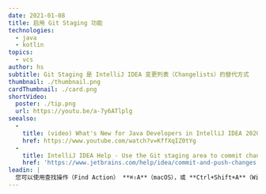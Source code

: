 ```yaml
---
date: 2021-01-08
title: 启用 Git Staging 功能
technologies:
  - java
  - kotlin
topics:
  - vcs
author: hs
subtitle: Git Staging 是 IntelliJ IDEA 变更列表（Changelists）的替代方式
thumbnail: ./thumbnail.png
cardThumbnail: ./card.png
shortVideo:
  poster: ./tip.png
  url: https://youtu.be/a-7y6ATlplg
seealso:
  - 
    title: (video) What's New for Java Developers in IntelliJ IDEA 2020.3
    href: https://www.youtube.com/watch?v=KffXqIZ0tYg
  - 
    title: IntelliJ IDEA Help - Use the Git staging area to commit changes
    href: 'https://www.jetbrains.com/help/idea/commit-and-push-changes.html#use-git-staging-area-to-commit-changes'
leadin: |
  您可以使用查找操作（Find Action） **⌘⇧A**（macOS），或 **Ctrl+Shift+A**（Windows/Linux），搜索 “启用暂存区域”（Enable staging area）以启用 [Git Staging](https://www.jetbrains.com/help/idea/commit-and-push-changes.html#use-git-staging-area-to-commit-changes) 来代替 [IntelliJ IDEA 更改列表（Changelists）](https://www.jetbrains.com/help/idea/managing-changelists.html)。
---
```


